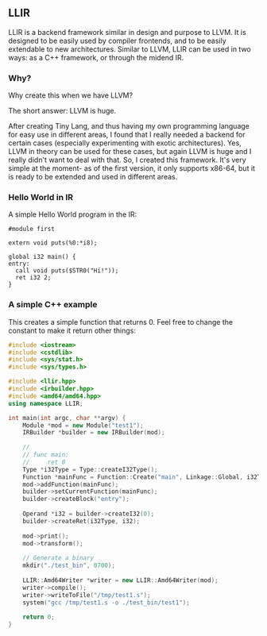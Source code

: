 ## LLIR

LLIR is a backend framework similar in design and purpose to LLVM. It is designed to be easily used by compiler frontends, and to be easily extendable to new architectures. Similar to LLVM, LLIR can be used in two ways: as a C++ framework, or through the midend IR.

### Why?

Why create this when we have LLVM?

The short answer: LLVM is huge.

After creating Tiny Lang, and thus having my own programming language for easy use in different areas, I found that I really needed a backend for certain cases (especially experimenting with exotic architectures). Yes, LLVM in theory can be used for these cases, but again LLVM is huge and I really didn't want to deal with that. So, I created this framework. It's very simple at the moment- as of the first version, it only supports x86-64, but it is ready to be extended and used in different areas.

### Hello World in IR

A simple Hello World program in the IR:

```
#module first

extern void puts(%0:*i8);

global i32 main() {
entry:
  call void puts($STR0("Hi!"));
  ret i32 2;
}
```

### A simple C++ example

This creates a simple function that returns 0. Feel free to change the constant to make it return other things:

```c++
#include <iostream>
#include <cstdlib>
#include <sys/stat.h>
#include <sys/types.h>

#include <llir.hpp>
#include <irbuilder.hpp>
#include <amd64/amd64.hpp>
using namespace LLIR;

int main(int argc, char **argv) {
    Module *mod = new Module("test1");
    IRBuilder *builder = new IRBuilder(mod);
    
    //
    // func main:
    //     ret 0
    Type *i32Type = Type::createI32Type();
    Function *mainFunc = Function::Create("main", Linkage::Global, i32Type);
    mod->addFunction(mainFunc);
    builder->setCurrentFunction(mainFunc);
    builder->createBlock("entry");
    
    Operand *i32 = builder->createI32(0);
    builder->createRet(i32Type, i32);
    
    mod->print();
    mod->transform();
    
    // Generate a binary
    mkdir("./test_bin", 0700);
    
    LLIR::Amd64Writer *writer = new LLIR::Amd64Writer(mod);
    writer->compile();
    writer->writeToFile("/tmp/test1.s");
    system("gcc /tmp/test1.s -o ./test_bin/test1");
    
    return 0;
}
```
